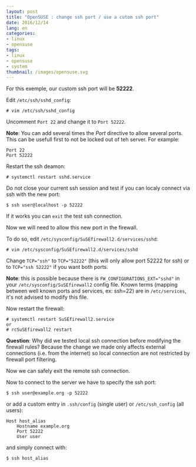 ```yaml
---
layout: post
title: "OpenSUSE : change ssh port / use a cutom ssh port"
date: 2016/12/14
lang: en
categories:
- linux
- opensuse
tags:
- linux
- opensuse
- system
thumbnail: /images/opensuse.svg
---
```

For this exemple, our custom ssh port will be **52222**.

Edit `/etc/ssh/sshd_config`:

```
# vim /etc/ssh/sshd_config
```

Uncomment `Port 22` and change it to `Port 52222`.

**Note**: You can add several times the *Port* directive to allow several ports. This can be usefull first to not be locked out of teh server. For example:

```
Port 22
Port 52222
```

Restart the ssh deamon:

```
# systemctl restart sshd.service
```

Do not close your current ssh session and test if you can localy connect via ssh with the new port:

```
$ ssh user@localhost -p 52222
```

If it works you can `exit` the test ssh connection.

Now we will need to allow this new port in the firewall.

To do so, edit `/etc/sysconfig/SuSEfirewall2.d/services/sshd`:

```
# vim /etc/sysconfig/SuSEfirewall2.d/services/sshd
```

Change `TCP="ssh"` to `TCP="52222"` (this will only allow port 52222 for ssh) or to `TCP="ssh 52222"` if you want both ports.

**Note**: this is possible because there is `FW_CONFIGURATIONS_EXT="sshd"` in your `/etc/sysconfig/SuSEfirewall2` config file. Known terms (mapping between well known ports and services, ex: ssh=22) are in `/etc/services`, it's not advised to modify this file.

Now restart the firewall:

```
# systemctl restart SuSEfirewall2.service
or
# rcSuSEfirewall2 restart
```

**Question**: Why did we tested local ssh connection before modifying the firewall rules? Because the change we made only affects external connections (i.e. from the internet) so local connection are not restricted by firewall port filtering.

Now we can safely exit the remote ssh connection.

Now to connect to the server we have to specify the ssh port:

```
$ ssh user@example.org -p 52222
```

or add a custom entry in `.ssh/config` (single user) or `/etc/ssh_config` (all users):

```
Host host_alias
    Hostname example.org
    Port 52222
    User user
```

and simply connect with:

```
$ ssh host_alias
```
